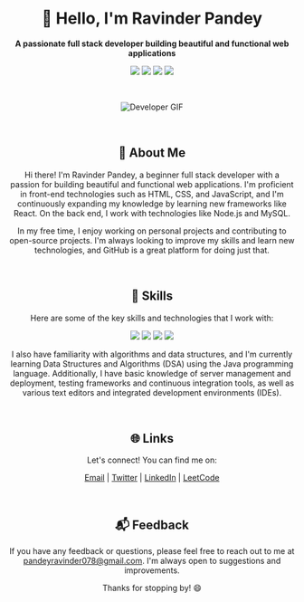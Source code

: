 <h1 align="center">👋 Hello, I'm Ravinder Pandey</h1>

<p align="center">
  <strong>A passionate full stack developer building beautiful and functional web applications</strong>
</p>

<p align="center">
  <a href="mailto:pandeyravinder078@gmail.com"><img src="https://img.shields.io/badge/Email-pandeyravinder078%40gmail.com-red"></a>
  <a href="https://twitter.com/RavinPandey8"><img src="https://img.shields.io/badge/Twitter-%40RavinPandey8-blue"></a>
  <a href="https://www.linkedin.com/in/ravinder-pandey-56041b187/"><img src="https://img.shields.io/badge/LinkedIn-Ravinder%20Pandey-blue"></a>
  <a href="https://leetcode.com/Ravin08/"><img src="https://img.shields.io/badge/LeetCode-Ravin08%20-green"></a>
</p>

<br>

<p align="center">
  <img src="[https://github.com/ravinderpandey/ravinderpandey/blob/main/assets/developer.gif](https://github.com/ravin972/ravin972.github.io/assets/59820924/946e6c5b-a3a6-4a67-9b6b-94a20af365fd)" alt="Developer GIF">
</p>

<br>

<h2 align="center">🚀 About Me</h2>

<p align="center">
  Hi there! I'm Ravinder Pandey, a beginner full stack developer with a passion for building beautiful and functional web applications. I'm proficient in front-end technologies such as HTML, CSS, and JavaScript, and I'm continuously expanding my knowledge by learning new frameworks like React. On the back end, I work with technologies like Node.js and MySQL.
</p>

<p align="center">
  In my free time, I enjoy working on personal projects and contributing to open-source projects. I'm always looking to improve my skills and learn new technologies, and GitHub is a great platform for doing just that.
</p>

<br>

<h2 align="center">🔨 Skills</h2>

<p align="center">
  Here are some of the key skills and technologies that I work with:
</p>

<p align="center">
  <img src="https://img.shields.io/badge/Front%20End-HTML%20%7C%20CSS%20%7C%20JavaScript%20%7C%20React-blueviolet">
  <img src="https://img.shields.io/badge/Back%20End-Node.js%20%7C%20Java%20%7C%20MySQL%20%7C%20MongoDB%20%7C%20Firebase-blue">
  <img src="https://img.shields.io/badge/Version%20Control-Git%20%7C%20GitHub-yellowgreen">
  <img src="https://img.shields.io/badge/Agile%20Methodologies-Scrum%20%7C%20Kanban-lightgrey">
</p>

<p align="center">
  I also have familiarity with algorithms and data structures, and I'm currently learning Data Structures and Algorithms (DSA) using the Java programming language. Additionally, I have basic knowledge of server management and deployment, testing frameworks and continuous integration tools, as well as various text editors and integrated development environments (IDEs).
</p>

<br>

<h2 align="center">🌐 Links</h2>

<p align="center">
  Let's connect! You can find me on:
</p>

<p align="center">
  <a href="mailto:pandeyravinder078@gmail.com">Email</a> |
  <a href="https://twitter.com/RavinPandey8">Twitter</a> |
  <a href="https://www.linkedin.com/in/ravinder-pandey-56041b187/">LinkedIn</a> |
  <a href="https://leetcode.com/Ravin08/">LeetCode</a>
</p>

<br>

<h2 align="center">📬 Feedback</h2>

<p align="center">
  If you have any feedback or questions, please feel free to reach out to me at <a href="mailto:pandeyravinder078@gmail.com">pandeyravinder078@gmail.com</a>. I'm always open to suggestions and improvements.
</p>

<p align="center">
  Thanks for stopping by! 😄
</p>
